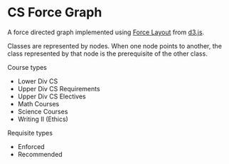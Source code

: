 # CS Force Graph

A force directed graph implemented using [Force Layout](https://github.com/mbostock/d3/wiki/Force-Layout) from [d3.js](http://d3js.org).

Classes are represented by nodes. When one node points to another, the class represented by that node is the prerequisite of the other class.

Course types
- Lower Div CS
- Upper Div CS Requirements
- Upper Div CS Electives
- Math Courses
- Science Courses
- Writing II (Ethics)

Requisite types
- Enforced
- Recommended
